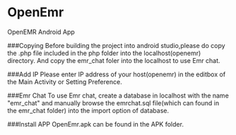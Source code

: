 # OpenEmr
OpenEMR Android App

###Copying
Before building the project into android studio,please do copy the .php file included in the php folder into the localhost(openemr) directory.
And copy the emr_chat foler into the localhost to use Emr chat.

###Add IP
Please enter IP address of your host(openemr) in the editbox of the Main Activity or Setting Preference.

###Emr Chat
To use Emr chat, create a database in localhost with the name "emr_chat" and manually browse the emrchat.sql file(which can found in the emr_chat folder) into the import option of database.

###Install APP
OpenEmr.apk can be found in the APK folder.
